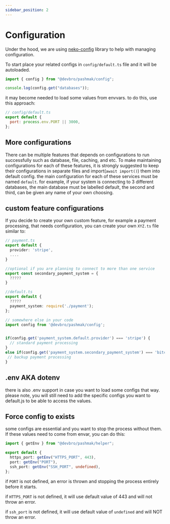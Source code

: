 ```yaml
---
sidebar_position: 2
---
```


# Configuration

Under the hood, we are using [neko-config](https://www.npmjs.com/package/@devbro/neko-config) library to help with managing configuration.

To start place your related configs in `config/default.ts` file and it will be autoloaded.

```typescript
import { config } from "@devbro/pashmak/config";

console.log(config.get("databases"));
```

it may become needed to load some values from envvars. to do this, use this approach:

```javascript
// config/default.ts
export default {
  port: process.env.PORT || 3000,
};
```

## More configurations

There can be multiple features that depends on configurations to run successfully such as database, file, caching, and etc. To make maintaining configurations for each of these features, it is strongly suggested to keep their configurations in separate files and import(`await import()`) them into default config. the main configuration for each of these services must be named `default`. for example, if your system is connecting to 3 different databases, the main database must be labelled default, the second and third, can be given any name of your own choosing.

## custom feature configurations

If you decide to create your own custom feature, for example a payment processing, that needs configuration, you can create your own `XYZ.ts` file similar to:

```typescript
// payment.ts
export default {
  provider: 'stripe',
  ....
}

//optional if you are planning to connect to more than one service
export const secondary_payment_system = {
  ?????
}

//default.ts
export default {
  ?????
  payment_system: require('./payment');
};

// somewhere else in your code
import config from '@devbro/pashmak/config';


if(config.get('payment_system.default.provider') === 'stripe') {
  // standard payment processing
}
else if(config.get('payment_system.secondary_payment_system') === 'bitcoin') {
 // backup payment processing
}
```

## .env AKA dotenv

there is also .env support in case you want to load some configs that way. please note, you will still need to add the specific configs you want to default.js to be able to access the values.

## Force config to exists

some configs are essential and you want to stop the process without them. If these values need to come from envar, you can do this:

```ts
import { getEnv } from "@devbro/pashmak/helper";

export default {
  https_port: getEnv("HTTPS_PORT", 443),
  port: getEnv("PORT"),
  ssh_port: getEnv("SSH_PORT", undefined),
};
```

if `PORT` is not defined, an error is thrown and stopping the process entirely before it starts.

if `HTTPS_PORT` is not defined, it will use default value of 443 and will not throw an error.

if `ssh_port` is not defined, it will use default value of `undefined` and will NOT throw an error.
